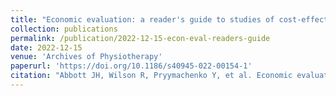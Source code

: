 ```yaml
---
title: "Economic evaluation: a reader's guide to studies of cost-effectiveness"
collection: publications
permalink: /publication/2022-12-15-econ-eval-readers-guide
date: 2022-12-15
venue: 'Archives of Physiotherapy'
paperurl: 'https://doi.org/10.1186/s40945-022-00154-1'
citation: "Abbott JH, Wilson R, Pryymachenko Y, et al. Economic evaluation: a reader's guide to studies of cost-effectiveness. Archives of Physiotherapy;In Press."
---
```

